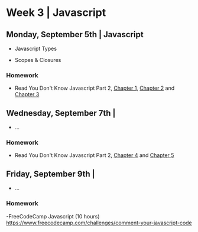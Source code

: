 
# Week 3 | Javascript

## Monday, September 5th | Javascript


- Javascript Types

- Scopes & Closures



### Homework

- Read You Don't Know Javascript Part 2, [Chapter 1](https://github.com/getify/You-Dont-Know-JS/blob/master/scope%20%26%20closures/ch1.md), [Chapter 2](https://github.com/getify/You-Dont-Know-JS/blob/master/scope%20%26%20closures/ch2.md) and [Chapter 3](https://github.com/getify/You-Dont-Know-JS/blob/master/scope%20%26%20closures/ch3.md)





## Wednesday, September 7th | 

- ...

### Homework

- Read You Don't Know Javascript Part 2, [Chapter 4](https://github.com/getify/You-Dont-Know-JS/blob/master/scope%20%26%20closures/ch4.md) and [Chapter 5](https://github.com/getify/You-Dont-Know-JS/blob/master/scope%20%26%20closures/ch5.md)





## Friday, September 9th | 

- ...

### Homework

-FreeCodeCamp Javascript (10 hours)
https://www.freecodecamp.com/challenges/comment-your-javascript-code


